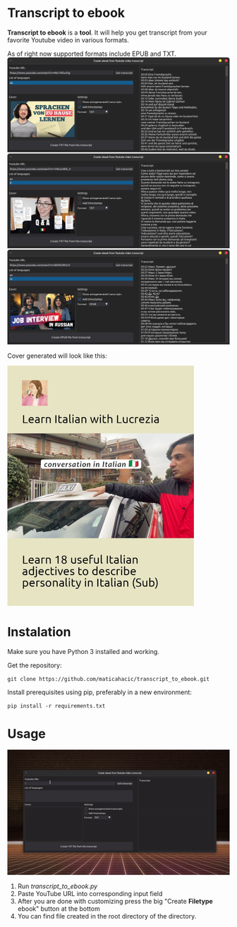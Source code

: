 # Transcript to ebook

**Transcript to ebook** is a **tool**. It will help you get transcript from your favorite Youtube video in various formats.

As of right now supported formats include EPUB and TXT.
![German screenshot](resources/screenshot_german.png)
![Italian screenshot](resources/screenshot_italian.png)
![A screenshot](resources/screenshot.png)

Cover generated will look like this:

![Cover demo](resources/demo_cover.jpg)

# Instalation

Make sure you have Python 3 installed and working.

Get the repository:
```
git clone https://github.com/maticahacic/transcript_to_ebook.git
```
Install prerequisites using pip, preferably in a new environment:
```
pip install -r requirements.txt
```

# Usage
![A demonstration of usage](resources/demo_usage.gif)

1. Run <i>transcript_to_ebook.py</i>
2. Paste YouTube URL into corresponding input field
3. After you are done with customizing press the big "Create **Filetype** ebook" button at the bottom
4. You can find file created in the root directory of the directory.